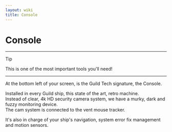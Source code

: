 ```yaml
---
layout: wiki
title: Console
---
```


# Console

---

> [!TIP]
> This is one of the most important tools you'll need!

---

At the bottom left of your screen, is the Guild Tech signature, the Console.

Installed in every Guild ship, this state of the art, retro machine.\
Instead of clear, 4k HD security camera system, we have a murky, dark and fuzzy monitoring device.\
The cam system is connected to the vent mouse tracker.

It's also in charge of your ship's navigation, system error fix management and motion sensors.
